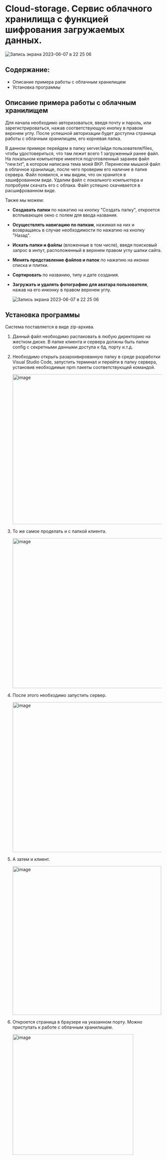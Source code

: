 # Сloud-storage. Сервис облачного хранилища с функцией шифрования загружаемых данных.
![Запись экрана 2023-06-07 в 22 25 06](https://github.com/afoninaanna/cloud-storage/assets/108758880/c5fbf429-f0e3-4d0b-8055-2bcd80c02f29)

  
## Содержание:
+ Описание примера работы с облачным хранилищем
+ Установка программы



## Описание примера работы с облачным хранилищем
Для начала необходимо авторизоваться, введя почту и пароль, или зарегистрироваться, нажав соответствующую кнопку в правом верхнем углу. После успешной авторизации будет доступна страница работы с облачным хранилищем, его корневая папка. 

В данном примере перейдем в папку server/айди пользователя/files, чтобы удостовериться, что там лежит всего 1 загруженный ранее файл. На локальном компьютере имеется подготовленный заранее файл "new.txt", в котором написана тема моей ВКР. Перенесем мышкой файл в облачное хранилище, после чего проверим его наличие в папке сервера. Файл появился, и мы видим, что он хранится в зашифрованном виде. Удалим файл с локального компьютера и попробуем скачать его с облака. Файл успешно скачивается в расшифрованном виде.

Также мы можем:
+ **Создавать папки** по нажатию на кнопку "Создать папку", откроется всплывающее окно с полем для ввода названия.

+ **Осуществлять навигацию по папкам**, нажимая на них и возвращаясь в случае необходимости по нажатию на кнопку "Назад".

+ **Искать папки и файлы** (вложенные в том числе), введя поисковый запрос в инпут, расположенный в верхнем правом углу шапки сайта.

+ **Менять представление файлов и папок** по нажатию на иконки списка и плитки.

+ **Сортировать** по названию, типу и дате создания.

+ **Загружать и удалять фотографию для аватара пользователя**, нажав на его инконку в правом верхнем углу.

   ![Запись экрана 2023-06-07 в 22 25 06](https://github.com/afoninaanna/cloud-storage/assets/108758880/e2419925-f578-40e2-bae5-22e1e45dc508)

## Установка программы

Система поставляется в виде zip-архива. 
1. Данный файл необходимо распаковать в любую директорию на жестком диске. В папке клиента и сервера должны быть папки config с секретными данными доступа к бд, порту и.т.д. 
2. Необходимо открыть разархивированную папку в среде разработки Visual Studio Code, запустить терминал и перейти в папку сервера, установив необходимые npm пакеты соответствующей командой. 

   <img width="482" alt="image" src="https://github.com/afoninaanna/cloud-storage/assets/108758880/1cbb45d0-c9fb-4c64-bf6c-67144ff31ed7">

3. То же самое проделать и с папкой клиента.

   <img width="482" alt="image" src="https://github.com/afoninaanna/cloud-storage/assets/108758880/289f28b4-cd9a-4d16-b2c8-eef5b0e028fb">

4. После этого необходимо запустить сервер.

   <img width="482" alt="image" src="https://github.com/afoninaanna/cloud-storage/assets/108758880/a9e37220-c958-4c0a-aa2d-f51bdb60a564">

5. А затем и клиент.

   <img width="478" alt="image" src="https://github.com/afoninaanna/cloud-storage/assets/108758880/2a83fd6c-2e4a-403c-888d-a20c24b9334b">

6. Откроется страница в браузере на указанном порту. Можно приступать к работе с облачным хранилищем.

   <img width="388" alt="image" src="https://github.com/afoninaanna/cloud-storage/assets/108758880/e538418c-0910-4d88-83e4-e9d1fe33f7c3">
